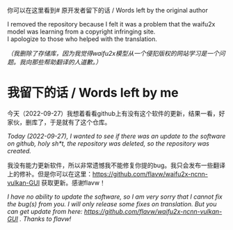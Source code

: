 你可以在这里看到# 原开发者留下的话 / Words left by the original author 

I removed the repository because I felt it was a problem that the waifu2x model was learning from a copyright infringing site.  
I apologize to those who helped with the translation.

_（我删除了存储库，因为我觉得waifu2x模型从一个侵犯版权的网站学习是一个问题。我向那些帮助翻译的人道歉。）_


# 我留下的话 / Words left by me

今天（2022-09-27）我想着看看github上有没有这个软件的更新，结果一看，好家伙，删库了，于是就有了这个仓库。

_Today (2022-09-27), I wanted to see if there was an update to the software on github, holy sh*t, the repository was deleted, so the repository was created._

我没有能力更新软件，所以非常遗憾我不能修复你提的bug。我只会发布一些翻译上的修补。但是你可以在这里：https://github.com/flavw/waifu2x-ncnn-vulkan-GUI 获取更新。感谢flavw！

_I have no ability to update the software, so I am very sorry that I cannot fix the bug(s) from you. I will only release some fixes on translation. But you can get update from here: https://github.com/flavw/waifu2x-ncnn-vulkan-GUI . Thanks to flavw!_
